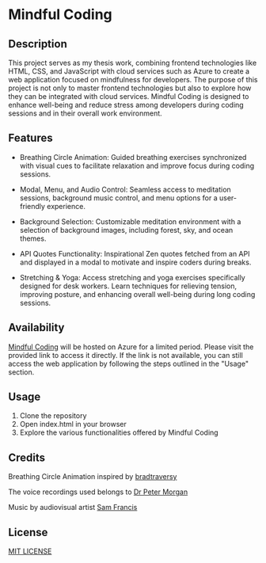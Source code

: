 # Mindful Coding

## Description

This project serves as my thesis work, combining frontend technologies like HTML, CSS, and JavaScript with cloud services such as Azure to create a web application focused on mindfulness for developers. The purpose of this project is not only to master frontend technologies but also to explore how they can be integrated with cloud services. Mindful Coding is designed to enhance well-being and reduce stress among developers during coding sessions and in their overall work environment.

## Features

- Breathing Circle Animation: Guided breathing exercises synchronized with visual cues to facilitate relaxation and improve focus during coding sessions.

- Modal, Menu, and Audio Control: Seamless access to meditation sessions, background music control, and menu options for a user-friendly experience.

- Background Selection: Customizable meditation environment with a selection of background images, including forest, sky, and ocean themes.

- API Quotes Functionality: Inspirational Zen quotes fetched from an API and displayed in a modal to motivate and inspire coders during breaks.

- Stretching & Yoga: Access stretching and yoga exercises specifically designed for desk workers. Learn techniques for relieving tension, improving posture, and enhancing overall well-being during long coding sessions.

## Availability

[Mindful Coding](https://jolly-dune-01dcb3f03.5.azurestaticapps.net/index.html) will be hosted on Azure for a limited period. Please visit the provided link to access it directly. If the link is not available, you can still access the web application by following the steps outlined in the "Usage" section.

## Usage

1. Clone the repository
2. Open index.html in your browser
3. Explore the various functionalities offered by Mindful Coding

## Credits

Breathing Circle Animation inspired by [bradtraversy](https://github.com/bradtraversy/vanillawebprojects/tree/master/relaxer-app) 

The voice recordings used belongs to [Dr Peter Morgan](https://supervision.mindfulness-network.org/choose-a-supervisor/peter-morgan/)

Music by audiovisual artist [Sam Francis](https://pixabay.com/sv/users/samuelfrancisjohnson-1207793/)


## License

[MIT LICENSE](LICENSE)
